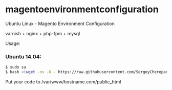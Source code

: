 magentoenvironmentconfiguration
===============================

Ubuntu Linux - Magento Environment Configuration

varnish + nginx + php-fpm + mysql

Usage:

### Ubuntu 14.04:

```bash
$ sudo su
$ bash <(wget -nv -O - https://raw.githubusercontent.com/SergeyCherepanov/magentoenvironmentconfiguration/master/install-1404.sh)
```

Put your code to /var/www/hostname.com/public_html
